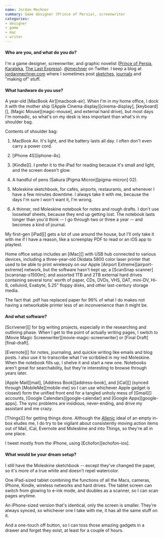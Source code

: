 ```yaml
---
name: Jordan Mechner
summary: Game designer (Prince of Persia), screenwriter
categories:
- designer
- game
- mac
- writer
---
```


#### Who are you, and what do you do?

I'm a game designer, screenwriter, and graphic novelist ([Prince of Persia](http://jordanmechner.com/category/prince-of-persia/ "Jordan's posts on Prince of Persia."), [Karateka](http://jordanmechner.com/category/karateka/ "Jordan's posts on Karateka."), [The Last Express](http://jordanmechner.com/category/last-express/ "Jordan's posts on The Last Express.")). [@jmechner](http://twitter.com/#!/jmechner "Jordan's Twitter account.") on Twitter. I keep a blog at [jordanmechner.com](http://jordanmechner.com/ "Jordan's website.") where I sometimes post [sketches](http://jordanmechner.com/category/sketchbook "Jordan's sketches."), [journals](http://jordanmechner.com/ebook "Jordan's journals.") and "making of" stuff.

#### What hardware do you use?

A year-old [MacBook Air][macbook-air]. When I'm in my home office, I dock it with the mother ship ([Apple Cinema display][cinema-display], [keyboard][], [Magic Mouse][magic-mouse], and external hard drive), but most days I'm nomadic, so what's on my desk is less important than what's in my shoulder bag.

Contents of shoulder bag:

1) MacBook Air. It's light, and the battery lasts all day. I often don't even carry a power cord.

2) [iPhone 4S][iphone-4s].

3) [Kindle][]. I prefer it to the iPad for reading because it's small and light, and the screen doesn't glow.

4) A handful of pens (Sakura [Pigma Micron][pigma-micron] 02).

5) Moleskine sketchbook, for cafés, airports, restaurants, and whenever I have a few minutes downtime. I always take it with me, because the days I'm sure I won't want it, I'm wrong.

6) A thinner, red Moleskine notebook for notes and rough drafts. I don't use looseleaf sheets, because they end up getting lost. The notebook lasts longer than you'd think -- I go through two or three a year -- and becomes a kind of journal.

My first-gen [iPad][] gets a lot of use around the house, but I'll only take it with me if I have a reason, like a screenplay PDF to read or an iOS app to playtest.

Home office setup includes an [iMac][] with USB hub connected to various devices, including a three-year-old Okidata 5800 color laser printer that used to be able to print wirelessly on our Apple [Airport Extreme][airport-extreme] network, but the software hasn't kept up; a [ScanSnap scanner][scansnap-s1500m]; and assorted 1TB and 2TB external hard drives containing several tons' worth of paper, CDs, DVDs, VHS, DAT, mini-DV, Hi-8, celluloid, Exabyte, 5.25" floppy disks, and other last-century storage media.

The fact that .pdf has replaced paper for 99% of what I do makes not having a networkable printer less of an inconvenience than it might be.

#### And what software?

[Scrivener][] for big writing projects, especially in the researching and outlining phase. When I get to the point of actually writing pages, I switch to [Movie Magic Screenwriter][movie-magic-screenwriter] or [Final Draft][final-draft].

[Evernote][] for notes, journaling, and quickie writing like emails and blog posts. I also use it to transcribe what I've scribbled in my red Moleskine. When the notebook fills up, I shelve it and start a new one. Notebooks aren't great for searchability, but they're interesting to browse through years later.

[Apple Mail][mail], [Address Book][address-book], and [iCal][] (synced through [MobileMe][mobile-me] so I can use whichever Apple gadget is closest) form the unified front end for a tangled unholy mess of [Gmail][] accounts, [Google Calendars][google-calendar] and [Google Apps][google-apps]. The sync problems are insidious, never-ending, and drive my assistant and me crazy.

[Things][] for getting things done. Although the [Allenic](http://www.davidco.com/ "David Allen's website.") ideal of an empty in-box eludes me, I do try to be vigilant about consistently moving action items out of Mail, iCal, Evernote and Moleskine and into Things, so they're all in one place.

I tweet mostly from the iPhone, using [Echofon][echofon-ios].

#### What would be your dream setup?

I still have the Moleskine sketchbook -- except they've changed the paper, so it's more of a true white and doesn't repel watercolor.

One iPad-sized tablet combining the functions of all the Macs, cameras, iPhone, Kindle, wireless networks and hard drives. The tablet screen can switch from glowing to e-ink mode, and doubles as a scanner, so I can scan pages anytime.

An iPhone-sized version that's identical, only the screen is smaller. They're always synced, so whichever one I take with me, it has all the same stuff on it.

And a one-touch off button, so I can toss those amazing gadgets in a drawer and forget they exist, at least for a couple of hours.